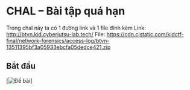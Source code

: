 # CHAL – Bài tập quá hạn
Trong chal này ta có 1 đường link và 1 file đính kèm
Link: http://btvn.kid.cyberjutsu-lab.tech/
File: https://cdn.cjstatic.com/kidctf-final/network-forensics/access-log/btvn-13511395bf3a05933ebcfa05dedce421.zip
## Bắt đầu
[![Đề bài](https://i.imgur.com/tN2EoAD.png)]
